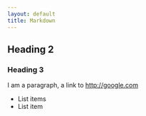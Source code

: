 ```yaml
---
layout: default
title: Markdown
---
```


## Heading 2

### Heading 3

I am a paragraph, a link to <http://google.com>

- List items
- List item
